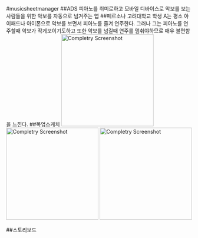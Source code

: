 #musicsheetmanager
##ADS
 피아노를 취미로하고 모바일 디바이스로 악보를 보는사람들을 위한 악보를 자동으로 넘겨주는 앱
##페르소나
 고려대학교 학생 A는 평소 아이패드나 아이폰으로 악보를 보면서 피아노를 즐겨 연주한다. 그러나 그는 피아노를 연주할때 악보가 작게보이기도하고 또한 악보를 넘길때 연주를 멈춰야하므로 매우 불편함을 느낀다.
##목업스케치
<img src="https://raw.githubusercontent.com/JiheonLee/KUProtoypeCatalog2016Winter/master/jiheonlee/Mockups/화이트보드_160119_1.jpg" alt="Completry Screenshot" height="250" > 
<img src="https://raw.githubusercontent.com/JiheonLee/KUProtoypeCatalog2016Winter/master/jiheonlee/Mockups/화이트보드_160119_3.jpg" alt="Completry Screenshot" height="250" >
 <img src="https://raw.githubusercontent.com/JiheonLee/KUProtoypeCatalog2016Winter/master/jiheonlee/Mockups/화이트보드_160119_6.jpg" alt="Completry Screenshot" height="250" >
  
##스토리보드
